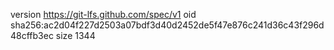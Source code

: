 version https://git-lfs.github.com/spec/v1
oid sha256:ac2d04f227d2503a07bdf3d40d2452de5f47e876c241d36c43f296d48cffb3ec
size 1344
